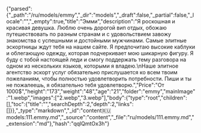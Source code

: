 {"parsed":{"_path":"/ru/models/emmy","_dir":"models","_draft":false,"_partial":false,"_locale":"","_empty":true,"title":"Эмми","description":"Я роскошная и красивая девушка. Люблю очень дорогой вип отдых, обожаю путешествовать по разным странам и с удовольствием завожу знакомства с успешными и достойными мужчинами. Самые элитные эскортницы ждут тебя на нашем сайте. Я предпочитаю высокие каблуки и облегающую одежду, которая подчеркивает мою шикарную фигуру. Я буду с тобой настоящей леди и смогу поддержать тему разговора на одном из нескольких языков, которыми я владею.\nНаше элитное агентство эскорт услуг обязательно прислушается ко всем твоим пожеланиям, чтобы полностью удовлетворить потребности. Пиши и ты не пожалеешь, я обязательно тебя удовлетворю.","Price":"От 1000$","height":"173","weight":"48","age":"21","folder":"emmy","mainImage":"1.webp","images":["2.webp","3.webp"],"body":{"type":"root","children":[],"toc":{"title":"","searchDepth":2,"depth":2,"links":[]}},"_type":"markdown","_id":"content:ru:models:111.emmy.md","_source":"content","_file":"ru/models/111.emmy.md","_extension":"md"},"hash":"qqlQmtOx3h"}